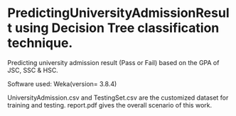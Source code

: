 # PredictingUniversityAdmissionResult using Decision Tree classification technique.

Predicting university admission result (Pass or Fail) based on the GPA of JSC, SSC & HSC.

Software used: Weka(version= 3.8.4)

UniversityAdmission.csv and TestingSet.csv are the customized dataset for training and testing. report.pdf gives the overall scenario of this work.
